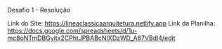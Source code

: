 Desafio 1 - Resolução

Link do Site: https://lineaclassicaarquitetura.netlify.app
Link da Planilha: https://docs.google.com/spreadsheets/d/1u-mc8oNTmDBGyitx2CPhtJPBABcNIXDzWD_A67VBdl4/edit


